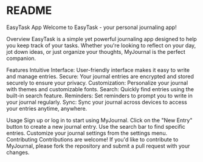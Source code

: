 # README

EasyTask App
Welcome to EasyTask - your personal journaling app!

Overview
EasyTask is a simple yet powerful journaling app designed to help you keep track of your tasks. Whether you're looking to reflect on your day, jot down ideas, or just organize your thoughts, MyJournal is the perfect companion.

Features
Intuitive Interface: User-friendly interface makes it easy to write and manage entries.
Secure: Your journal entries are encrypted and stored securely to ensure your privacy.
Customization: Personalize your journal with themes and customizable fonts.
Search: Quickly find entries using the built-in search feature.
Reminders: Set reminders to prompt you to write in your journal regularly.
Sync: Sync your journal across devices to access your entries anytime, anywhere.

Usage
Sign up or log in to start using MyJournal.
Click on the "New Entry" button to create a new journal entry.
Use the search bar to find specific entries.
Customize your journal settings from the settings menu.
Contributing
Contributions are welcome! If you'd like to contribute to MyJournal, please fork the repository and submit a pull request with your changes.

